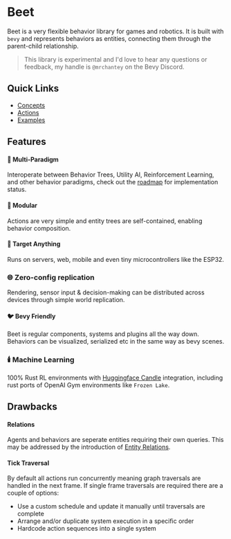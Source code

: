 # Beet

Beet is a very flexible behavior library for games and robotics. It is built with `bevy` and represents behaviors as entities, connecting them through the parent-child relationship.

> This library is experimental and I'd love to hear any questions or feedback, my handle is `@mrchantey` on the Bevy Discord.

## Quick Links

- [Concepts](intro/concepts.md)
- [Actions](intro/actions.md)
- [Examples](examples/index.md)

## Features

#### 🌈 Multi-Paradigm

Interoperate between Behavior Trees, Utility AI, Reinforcement Learning, and other behavior paradigms, check out the [roadmap](misc/roadmap.md) for implementation status.

#### 🌳 Modular

Actions are very simple and entity trees are self-contained, enabling behavior composition.

#### 🎯 Target Anything

Runs on servers, web, mobile and even tiny microcontrollers like the ESP32.


### 🌐 Zero-config replication

Rendering, sensor input & decision-making can be distributed across devices through simple world replication.

#### 🐦 Bevy Friendly

Beet is regular components, systems and plugins all the way down. Behaviors can be visualized, serialized etc in the same way as bevy scenes.

### 🕯️ Machine Learning

100% Rust RL environments with [Huggingface Candle](https://github.com/huggingface/candle) integration, including rust ports of OpenAI Gym environments like `Frozen Lake`.

## Drawbacks

#### Relations

Agents and behaviors are seperate entities requiring their own queries. This may be addressed by the introduction of [Entity Relations](https://github.com/bevyengine/bevy/issues/3742).

#### Tick Traversal

By default all actions run concurrently meaning graph traversals are handled in the next frame. If single frame traversals are required there are a couple of options:
- Use a custom schedule and update it manually until traversals are complete
- Arrange and/or duplicate system execution in a specific order
- Hardcode action sequences into a single system
